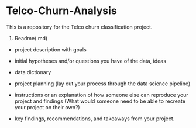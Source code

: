 # Telco-Churn-Analysis

This is a repository for the Telco churn classification project.

1. Readme(.md)

- project description with goals

- initial hypotheses and/or questions you have of the data, ideas

- data dictionary

- project planning (lay out your process through the data science pipeline)

- instructions or an explanation of how someone else can reproduce your project and findings (What would someone need to be able to recreate your project on their own?)

- key findings, recommendations, and takeaways from your project.